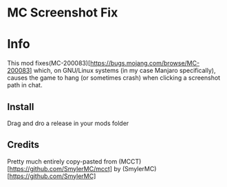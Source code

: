 # MC Screenshot Fix

# Info

This mod fixes(MC-200083)[https://bugs.mojang.com/browse/MC-200083] which, on GNU/Linux systems (in my case Manjaro specifically), causes the game to hang (or sometimes crash) when clicking a screenshot path in chat.

## Install

Drag and dro a release in your mods folder

## Credits

Pretty much entirely copy-pasted from (MCCT)[https://github.com/SmylerMC/mcct] by (SmylerMC)[https://github.com/SmylerMC]
